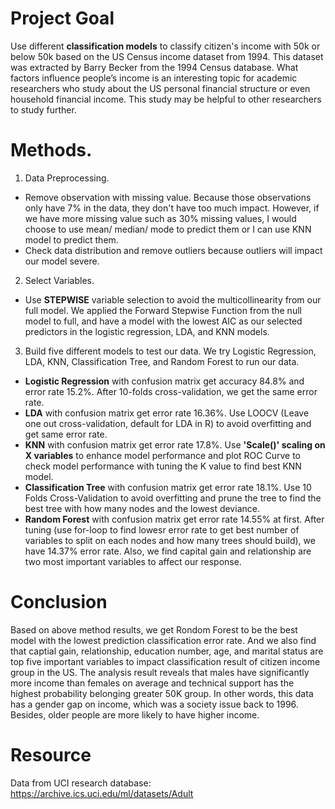# Project Goal
Use different <b>classification models</b> to classify citizen's income with 50k or below 50k based on the US Census income dataset from 1994. This dataset was extracted by Barry Becker from the 1994 Census database. What factors influence people’s income is an interesting topic for academic researchers who study about the US personal financial structure or even household financial income. This study may be helpful to other researchers to study further. 

# Methods.
1. Data Preprocessing.  
- Remove observation with missing value. Because those observations only have 7% in the data, they don't have too much impact. However, if we have more missing value such as 30% missing values, I would choose to use mean/ median/ mode to predict them or I can use KNN model to predict them.  
- Check data distribution and remove outliers because outliers will impact our model severe.
2. Select Variables.  
- Use <b>STEPWISE</b> variable selection to avoid the multicollinearity from our full model. We applied the Forward Stepwise Function from the null model to full, and have a model with the lowest AIC as our selected predictors in the logistic regression, LDA, and KNN models.  

3. Build five different models to test our data. We try Logistic Regression, LDA, KNN, Classification Tree, and Random Forest to run our data.  
- <b>Logistic Regression</b> with confusion matrix get accuracy 84.8% and error rate 15.2%. After 10-folds cross-validation, we get the same error rate.  
- <b>LDA</b> with confusion matrix get error rate 16.36%.  Use LOOCV (Leave one out cross-validation, default for LDA in R) to avoid overfitting and get same error rate.  
- <b>KNN</b> with confusion matrix get error rate 17.8%. Use <b>'Scale()' scaling on X variables</b> to enhance model performance and plot ROC Curve to check model performance with tuning the K value to find best KNN model.  
- <b>Classification Tree</b> with confusion matrix get error rate 18.1%. Use 10 Folds Cross-Validation to avoid overfitting and prune the tree to find the best tree with how many nodes and the lowest deviance.  
- <b>Random Forest</b> with confusion matrix get error rate 14.55% at first. After tuning (use for-loop to find lowesr error rate to get best number of variables to split on each nodes and how many trees should build), we have 14.37% error rate. Also, we find capital gain and relationship are two most important variables to affect our response.

# Conclusion
Based on above method results, we get Rondom Forest to be the best model with the lowest prediction classification error rate. And we also find that captial gain, relationship, education number, age, and marital status are top five important variables to impact classification result of citizen income group in the US. The analysis result reveals that males have significantly more income than females on average and technical support has the highest probability belonging greater 50K group. In other words, this data has a gender gap on income, which was a society issue back to 1996. Besides, older people are more likely to have higher income.  

# Resource
Data from UCI research database: https://archive.ics.uci.edu/ml/datasets/Adult
